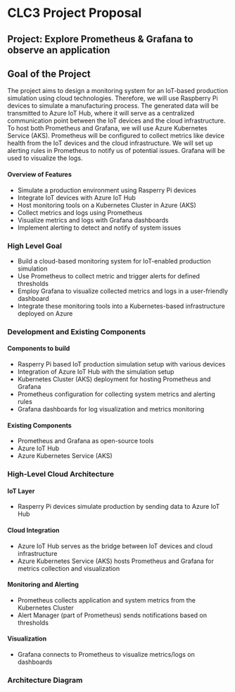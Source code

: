 # CLC3 Project Proposal

## Project: Explore Prometheus & Grafana to observe an application

## Goal of the Project

The project aims to design a monitoring system for an IoT-based production simulation using cloud technologies. Therefore, we will use Raspberry Pi devices to simulate a manufacturing process. The generated data will be transmitted to Azure IoT Hub, where it will serve as a centralized communication point between the IoT devices and the cloud infrastructure. To host both Prometheus and Grafana, we will use Azure Kubernetes Service (AKS). Prometheus will be configured to collect metrics like device health from the IoT devices and the cloud infrastructure. We will set up alerting rules in Prometheus to notify us of potential issues. Grafana will be used to visualize the logs.

#### Overview of Features

- Simulate a production environment using Rasperry Pi devices
- Integrate IoT devices with Azure IoT Hub
- Host monitoring tools on a Kubernetes Cluster in Azure (AKS)
- Collect metrics and logs using Prometheus
- Visualize metrics and logs with Grafana dashboards
- Implement alerting to detect and notify of system issues


### High Level Goal

- Build a cloud-based monitoring system for IoT-enabled production simulation
- Use Prometheus to collect metric and trigger alerts for defined thresholds
- Employ Grafana to visualize collected metrics and logs in a user-friendly dashboard
- Integrate these monitoring tools into a Kubernetes-based infrastructure deployed on Azure

### Development and Existing Components

#### Components to build

- Rasperry Pi based IoT production simulation setup with various devices
- Integration of Azure IoT Hub with the simulation setup
- Kubernetes Cluster (AKS) deployment for hosting Prometheus and Grafana
- Prometheus configuration for collecting system metrics and alerting rules
- Grafana dashboards for log visualization and metrics monitoring

#### Existing Components

- Prometheus and Grafana as open-source tools
- Azure IoT Hub
- Azure Kubernetes Service (AKS)

### High-Level Cloud Architecture

#### IoT Layer
- Rasperry Pi devices simulate production by sending data to Azure IoT Hub

#### Cloud Integration
- Azure IoT Hub serves as the bridge between IoT devices and cloud infrastructure
- Azure Kubernetes Service (AKS) hosts Prometheus and Grafana for metrics collection and visualization

#### Monitoring and Alerting
- Prometheus collects application and system metrics from the Kubernetes Cluster
- Alert Manager (part of Prometheus) sends notifications based on thresholds

#### Visualization
- Grafana connects to Prometheus to visualize metrics/logs on dashboards


### Architecture Diagram




